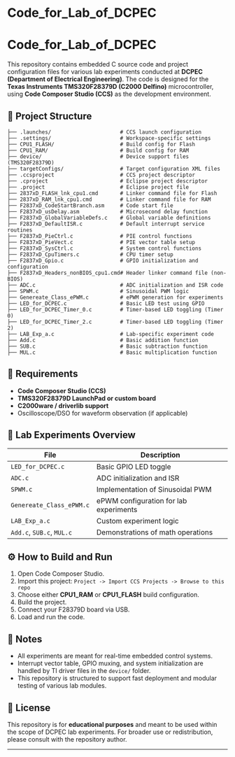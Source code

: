 # Code_for_Lab_of_DCPEC

# Code_for_Lab_of_DCPEC

This repository contains embedded C source code and project configuration files for various lab experiments conducted at **DCPEC (Department of Electrical Engineering)**. The code is designed for the **Texas Instruments TMS320F28379D (C2000 Delfino)** microcontroller, using **Code Composer Studio (CCS)** as the development environment.

## 📁 Project Structure

```
├── .launches/                      # CCS launch configuration  
├── .settings/                      # Workspace-specific settings  
├── CPU1_FLASH/                     # Build config for Flash  
├── CPU1_RAM/                       # Build config for RAM  
├── device/                         # Device support files (TMS320F28379D)  
├── targetConfigs/                  # Target configuration XML files  
├── .ccsproject                     # CCS project descriptor  
├── .cproject                       # Eclipse project descriptor  
├── .project                        # Eclipse project file  
├── 2837xD_FLASH_lnk_cpu1.cmd       # Linker command file for Flash  
├── 2837xD_RAM_lnk_cpu1.cmd         # Linker command file for RAM  
├── F2837xD_CodeStartBranch.asm     # Code start file  
├── F2837xD_usDelay.asm             # Microsecond delay function  
├── F2837xD_GlobalVariableDefs.c    # Global variable definitions  
├── F2837xD_DefaultISR.c            # Default interrupt service routines  
├── F2837xD_PieCtrl.c               # PIE control functions  
├── F2837xD_PieVect.c               # PIE vector table setup  
├── F2837xD_SysCtrl.c               # System control functions  
├── F2837xD_CpuTimers.c             # CPU timer setup  
├── F2837xD_Gpio.c                  # GPIO initialization and configuration  
├── F2837xD_Headers_nonBIOS_cpu1.cmd# Header linker command file (non-BIOS)  
├── ADC.c                           # ADC initialization and ISR code  
├── SPWM.c                          # Sinusoidal PWM logic  
├── Genereate_Class_ePWM.c          # ePWM generation for experiments  
├── LED_for_DCPEC.c                 # Basic LED test using GPIO  
├── LED_for_DCPEC_Timer_0.c         # Timer-based LED toggling (Timer 0)  
├── LED_for_DCPEC_Timer_2.c         # Timer-based LED toggling (Timer 2)  
├── LAB_Exp_a.c                     # Lab-specific experiment code  
├── Add.c                           # Basic addition function  
├── SUB.c                           # Basic subtraction function  
├── MUL.c                           # Basic multiplication function  
```


## 🔧 Requirements

- **Code Composer Studio (CCS)**
- **TMS320F28379D LaunchPad or custom board**
- **C2000ware / driverlib support**
- Oscilloscope/DSO for waveform observation (if applicable)

## 🧪 Lab Experiments Overview

| File                         | Description                              |
|------------------------------|------------------------------------------|
| `LED_for_DCPEC.c`           | Basic GPIO LED toggle                    |
| `ADC.c`                     | ADC initialization and ISR              |
| `SPWM.c`                    | Implementation of Sinusoidal PWM        |
| `Genereate_Class_ePWM.c`    | ePWM configuration for lab experiments  |
| `LAB_Exp_a.c`               | Custom experiment logic                 |
| `Add.c`, `SUB.c`, `MUL.c`   | Demonstrations of math operations       |

## ⚙️ How to Build and Run

1. Open Code Composer Studio.
2. Import this project: `Project -> Import CCS Projects -> Browse to this repo`
3. Choose either **CPU1_RAM** or **CPU1_FLASH** build configuration.
4. Build the project.
5. Connect your F28379D board via USB.
6. Load and run the code.

## 📌 Notes

- All experiments are meant for real-time embedded control systems.
- Interrupt vector table, GPIO muxing, and system initialization are handled by TI driver files in the `device/` folder.
- This repository is structured to support fast deployment and modular testing of various lab modules.

## 📜 License

This repository is for **educational purposes** and meant to be used within the scope of DCPEC lab experiments. For broader use or redistribution, please consult with the repository author.

---

